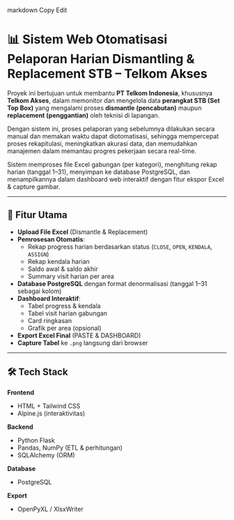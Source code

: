 
markdown
Copy
Edit
# 📊 Sistem Web Otomatisasi Pelaporan Harian Dismantling & Replacement STB – Telkom Akses

Proyek ini bertujuan untuk membantu **PT Telkom Indonesia**, khususnya **Telkom Akses**, dalam memonitor dan mengelola data **perangkat STB (Set Top Box)** yang mengalami proses **dismantle (pencabutan)** maupun **replacement (penggantian)** oleh teknisi di lapangan.  

Dengan sistem ini, proses pelaporan yang sebelumnya dilakukan secara manual dan memakan waktu dapat diotomatisasi, sehingga mempercepat proses rekapitulasi, meningkatkan akurasi data, dan memudahkan manajemen dalam memantau progres pekerjaan secara real-time.  

Sistem memproses file Excel gabungan (per kategori), menghitung rekap harian (tanggal 1–31), menyimpan ke database PostgreSQL, dan menampilkannya dalam dashboard web interaktif dengan fitur ekspor Excel & capture gambar.

---

## 🚀 Fitur Utama
- **Upload File Excel** (Dismantle & Replacement)
- **Pemrosesan Otomatis**:
  - Rekap progress harian berdasarkan status (`CLOSE`, `OPEN`, `KENDALA`, `ASSIGN`)
  - Rekap kendala harian
  - Saldo awal & saldo akhir
  - Summary visit harian per area
- **Database PostgreSQL** dengan format denormalisasi (tanggal 1–31 sebagai kolom)
- **Dashboard Interaktif**:
  - Tabel progress & kendala
  - Tabel visit harian gabungan
  - Card ringkasan
  - Grafik per area (opsional)
- **Export Excel Final** (PASTE & DASHBOARD)
- **Capture Tabel** ke `.png` langsung dari browser

---

## 🛠️ Tech Stack
**Frontend**  
- HTML + Tailwind CSS  
- Alpine.js (interaktivitas)  

**Backend**  
- Python Flask  
- Pandas, NumPy (ETL & perhitungan)  
- SQLAlchemy (ORM)  

**Database**  
- PostgreSQL  

**Export**  
- OpenPyXL / XlsxWriter  
